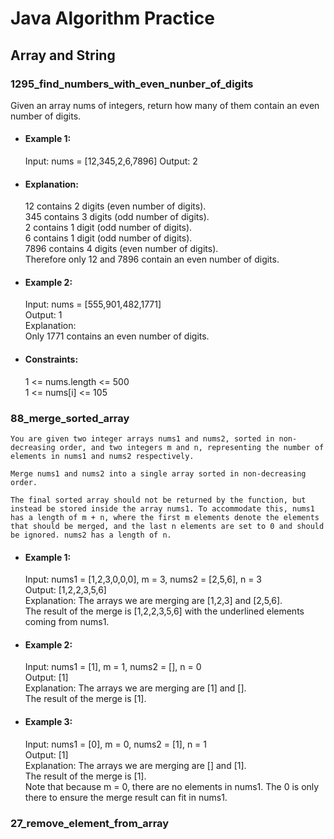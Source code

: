 # Java Algorithm Practice
## Array and String
### 1295_find_numbers_with_even_nunber_of_digits
Given an array nums of integers, return how many of them contain an even number of digits.

* #### Example 1:

    Input: nums = [12,345,2,6,7896]
    Output: 2<br>
* #### Explanation: <br>
    12 contains 2 digits (even number of digits). <br>
    345 contains 3 digits (odd number of digits). <br>
    2 contains 1 digit (odd number of digits). <br>
    6 contains 1 digit (odd number of digits). <br>
    7896 contains 4 digits (even number of digits). <br>
    Therefore only 12 and 7896 contain an even number of digits.<br>
* #### Example 2:<br>
    Input: nums = [555,901,482,1771]<br>
    Output: 1 <br>
    Explanation: <br>
    Only 1771 contains an even number of digits.<br>
 

* #### Constraints:<br>
    1 <= nums.length <= 500<br>
    1 <= nums[i] <= 105

### 88_merge_sorted_array
    You are given two integer arrays nums1 and nums2, sorted in non-decreasing order, and two integers m and n, representing the number of elements in nums1 and nums2 respectively.
    
    Merge nums1 and nums2 into a single array sorted in non-decreasing order.

    The final sorted array should not be returned by the function, but instead be stored inside the array nums1. To accommodate this, nums1 has a length of m + n, where the first m elements denote the elements that should be merged, and the last n elements are set to 0 and should be ignored. nums2 has a length of n.

* #### Example 1:
    Input: nums1 = [1,2,3,0,0,0], m = 3, nums2 = [2,5,6], n = 3<br>
    Output: [1,2,2,3,5,6]<br>
    Explanation: The arrays we are merging are [1,2,3] and [2,5,6].<br>
    The result of the merge is [1,2,2,3,5,6] with the underlined elements coming from nums1.
* #### Example 2:
    Input: nums1 = [1], m = 1, nums2 = [], n = 0<br>
    Output: [1]<br>
    Explanation: The arrays we are merging are [1] and [].<br>
    The result of the merge is [1].
* #### Example 3:
    Input: nums1 = [0], m = 0, nums2 = [1], n = 1<br>
    Output: [1]<br>
    Explanation: The arrays we are merging are [] and [1].<br>
    The result of the merge is [1].<br>
    Note that because m = 0, there are no elements in nums1. The 0 is only there to ensure the merge result can fit in nums1.

### 27_remove_element_from_array